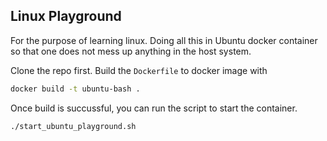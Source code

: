 ## Linux Playground

For the purpose of learning linux.
Doing all this in Ubuntu docker container so that one does not mess up anything in the host system.

Clone the repo first. Build the `Dockerfile` to docker image with

```bash
docker build -t ubuntu-bash .
```

Once build is succussful, you can run the script to start the container.
```bash
./start_ubuntu_playground.sh
```
